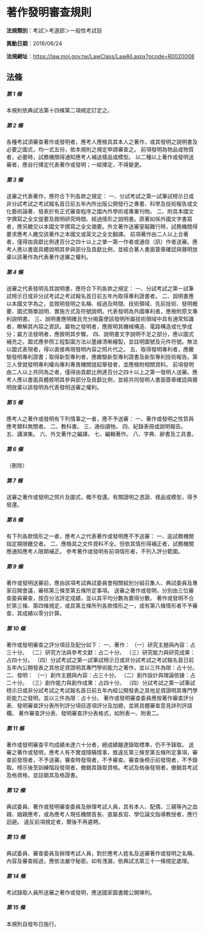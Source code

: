 # 著作發明審查規則

**法規類別**：考試＞考選部＞一般性考試目

**異動日期**：2016/06/24  

**法規網址**：https://law.moj.gov.tw/LawClass/LawAll.aspx?pcode=R0020008





## 法條
##### 第 1 條
本規則依典試法第十四條第二項規定訂定之。

##### 第 2 條
各種考試須審查著作或發明者，應考人應檢具其本人之著作，或其發明之說明書及必要之圖式，均一式五份，依本規則之規定申請審查之。
前項發明為物品或物質者，必要時，試務機關得通知應考人補送樣品或模型。
以二種以上著作或發明送審者，應自行擇定代表著作或發明；一經擇定，不得變更。

##### 第 3 條
送審之代表著作，應符合下列各款之規定：
一、分試考試之第一試筆試榜示日或非分試考試之考試報名首日前五年內所出版公開發行之專書、科學及技術報告或文化藝術論著、發表於有正式審查程序之國內外學術或專業刊物。
二、附具本國文字撰寫之全文提要及敘明研究時間、經過情形之說明書。原著如係外國文字書寫者，應另繳交以本國文字撰寫之全文摘要。外文著作送審窒礙難行時，試務機關得要求應考人繳交該著作之本國文或英文之全文翻譯。
前項著作由二人以上合著者，僅得由貢獻比例達百分之四十以上之單一第一作者或通信（訊）作者送審。應考人應以書面具體說明其參與部分及貢獻比例，並經合著人書面簽章確認與聲明放棄以該著作為代表著作送審之權利。

##### 第 4 條
送審之代表發明及其說明書，應符合下列各款之規定：
一、分試考試之第一試筆試榜示日或非分試考試之考試報名首日前五年內取得專利證書者。
二、說明書應以本國文字為之，並敘明發明之名稱、經過及時間、技術領域、先前技術、發明概要、圖式簡單說明、實施方式及符號說明。代表發明為外國專利者，應檢附原文專利說明書。
三、說明書應明確且充分揭露使該發明所屬技術領域中具有通常知識者，瞭解其內容之資訊。屬物之發明者，應敘明其機械構造、電路構造或化學成分；屬方法發明者，應敘明其步驟。
四、說明書文字說明不足之部分，應以圖式補充之。圖式應參照工程製圖方法以墨線清晰繪製，並註明圖號及元件符號。無法以圖式表現者，得以直接再現發明內容之照片代之。
五、取得發明專利者，應繳驗發明專利證書；取得新型專利者，應繳驗新型專利證書及新型專利技術報告。第三人曾就發明專利權向專利專責機關提起舉發者，並應檢附相關資料。
前項發明由二人以上共同為之者，僅得由貢獻比例達百分之四十以上之第一發明人送審。應考人應以書面具體敘明其參與部分及貢獻比例，並經共同發明人書面簽章確認與聲明放棄以該發明為代表發明送審之權利。

##### 第 5 條
應考人之著作或發明有下列情事之一者，應不予送審：
一、著作或發明之性質與應考類科無關者。
二、教科書。
三、通俗讀物。
四、紀錄表冊或說明報告。
五、講演集。
六、外文著作之編譯。
七、編輯著作。
八、字典、辭書及工具書。

##### 第 6 條
（刪除）

##### 第 7 條
送審之著作或發明之照片及圖式，概不發還。有關證明之憑證、樣品或模型，得予發還。

##### 第 8 條
有下列各款情形之一者，應考人之代表著作或發明應不予送審：
一、逾試務機關指定期限繳交者。
二、應檢具之文件資料不全。但依其情形得補正者，試務機關應通知應考人限期補正。
參考著作或發明有前項情形者，不列入評分範圍。

##### 第 9 條
著作或發明送審前，應由該項考試典試委員會相關組別分組召集人、典試委員及專家召開會議，審核第三條至第五條所定事項。
送審之著作或發明，分別由三位審查委員審查，按百分法評定成績，並以其平均分數為實得分數。
著作或發明不合於第三條、第四條規定，或具第五條所列各款情形之一，或有第八條情形者不予審查，其成績以零分計算。

##### 第 10 條
著作或發明審查之評分項目及配分如下：
一、著作：
（一）研究主題與內容：占三十分。
（二）研究方法與參考文獻：占二十分。
（三）研究能力與研究成果：占四十分。
（四）分試考試之第一試筆試榜示日或非分試考試之考試報名首日前五年內公開發表之其他足資證明其專門學術能力之著作，並以三件為限：占十分。
二、發明：
（一）創作主題與內容：占三十分。
（二）創作設計與理論依據：占二十分。
（三）創作能力與創作成果：占四十分。
（四）分試考試之第一試筆試榜示日或非分試考試之考試報名首日前五年內經公開發表之其他足資證明其專門學術能力之發明，並以三件為限：占十分。
著作或發明審查委員應按著作審查評分表、發明審查評分表所列評分項目逐項評分及加總，並將具體審查意見詳列評語欄。
著作審查評分表、發明審查評分表格式，如附表一、附表二。

##### 第 11 條
著作或發明審查平均成績未達六十分者，總成績雖達錄取標準，仍不予錄取。
送審之著作或發明，應考人有不實或隱瞞情事，致違反第三條至第五條所定事項，審查前發現者，不予送審。審查時發現者，不予審查。審查後榜示前發現者，不予錄取。榜示後至訓練階段發現者，撤銷其錄取資格。考試及格後發現者，撤銷其考試及格資格，並註銷其及格證書。

##### 第 12 條
典試委員、著作或發明審查委員及辦理考試人員，其有本人、配偶、三親等內之血親、姻親應考，或為應考人現任機關首長、直屬長官、學位論文指導教授者，應行迴避。
違反前項規定者，爾後不再遴聘。

##### 第 13 條
典試委員、審查委員及辦理考試人員，對於應考人姓名及送審著作或發明之名稱、內容及審查經過，應依法嚴守秘密。如有洩漏，依典試法第三十一條規定處理。

##### 第 14 條
考試錄取人員所送審之著作或發明，應送國家圖書館公開陳列。

##### 第 15 條
本規則自發布日施行。


